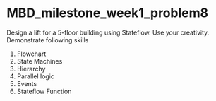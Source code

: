 # MBD_milestone_week1_problem8
Design a lift for a 5-floor building using Stateflow. Use your creativity.
Demonstrate following skills
1. Flowchart
2. State Machines
3. Hierarchy
4. Parallel logic
5. Events
6. Stateflow Function
